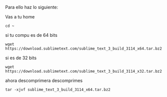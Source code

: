 Para ello haz lo siguiente:

Vas a tu home

```
cd ~
```

si tu compu es de 64 bits

```
wget  https://download.sublimetext.com/sublime_text_3_build_3114_x64.tar.bz2
```

si es de 32 bits

```
wget https://download.sublimetext.com/sublime_text_3_build_3114_x32.tar.bz2
```

ahora descomprimera descomprimes

```
tar -xjvf sublime_text_3_build_3114_x64.tar.bz2
```



